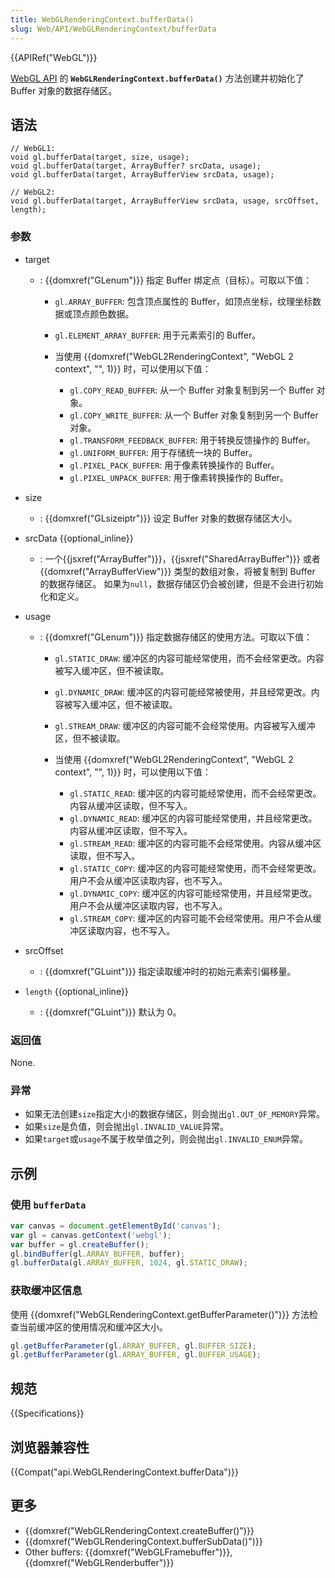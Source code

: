 ```yaml
---
title: WebGLRenderingContext.bufferData()
slug: Web/API/WebGLRenderingContext/bufferData
---
```

{{APIRef("WebGL")}}

[WebGL API](/en-US/docs/Web/API/WebGL_API) 的 **`WebGLRenderingContext.bufferData()`** 方法创建并初始化了 Buffer 对象的数据存储区。

## 语法

```plain
// WebGL1:
void gl.bufferData(target, size, usage);
void gl.bufferData(target, ArrayBuffer? srcData, usage);
void gl.bufferData(target, ArrayBufferView srcData, usage);

// WebGL2:
void gl.bufferData(target, ArrayBufferView srcData, usage, srcOffset, length);
```

### 参数

- target

  - : {{domxref("GLenum")}} 指定 Buffer 绑定点（目标）。可取以下值：

    - `gl.ARRAY_BUFFER`: 包含顶点属性的 Buffer，如顶点坐标，纹理坐标数据或顶点颜色数据。
    - `gl.ELEMENT_ARRAY_BUFFER`: 用于元素索引的 Buffer。
    - 当使用 {{domxref("WebGL2RenderingContext", "WebGL 2 context", "", 1)}} 时，可以使用以下值：

      - `gl.COPY_READ_BUFFER`: 从一个 Buffer 对象复制到另一个 Buffer 对象。
      - `gl.COPY_WRITE_BUFFER`: 从一个 Buffer 对象复制到另一个 Buffer 对象。
      - `gl.TRANSFORM_FEEDBACK_BUFFER`: 用于转换反馈操作的 Buffer。
      - `gl.UNIFORM_BUFFER`: 用于存储统一块的 Buffer。
      - `gl.PIXEL_PACK_BUFFER`: 用于像素转换操作的 Buffer。
      - `gl.PIXEL_UNPACK_BUFFER`: 用于像素转换操作的 Buffer。

- size
  - : {{domxref("GLsizeiptr")}} 设定 Buffer 对象的数据存储区大小。
- srcData {{optional_inline}}
  - : 一个{{jsxref("ArrayBuffer")}}，{{jsxref("SharedArrayBuffer")}} 或者 {{domxref("ArrayBufferView")}} 类型的数组对象，将被复制到 Buffer 的数据存储区。 如果为`null`，数据存储区仍会被创建，但是不会进行初始化和定义。
- usage

  - : {{domxref("GLenum")}} 指定数据存储区的使用方法。可取以下值：

    - `gl.STATIC_DRAW`: 缓冲区的内容可能经常使用，而不会经常更改。内容被写入缓冲区，但不被读取。
    - `gl.DYNAMIC_DRAW`: 缓冲区的内容可能经常被使用，并且经常更改。内容被写入缓冲区，但不被读取。
    - `gl.STREAM_DRAW`: 缓冲区的内容可能不会经常使用。内容被写入缓冲区，但不被读取。
    - 当使用 {{domxref("WebGL2RenderingContext", "WebGL 2 context", "", 1)}} 时，可以使用以下值：

      - `gl.STATIC_READ`: 缓冲区的内容可能经常使用，而不会经常更改。内容从缓冲区读取，但不写入。
      - `gl.DYNAMIC_READ`: 缓冲区的内容可能经常使用，并且经常更改。内容从缓冲区读取，但不写入。
      - `gl.STREAM_READ`: 缓冲区的内容可能不会经常使用。内容从缓冲区读取，但不写入。
      - `gl.STATIC_COPY`: 缓冲区的内容可能经常使用，而不会经常更改。用户不会从缓冲区读取内容，也不写入。
      - `gl.DYNAMIC_COPY`: 缓冲区的内容可能经常使用，并且经常更改。用户不会从缓冲区读取内容，也不写入。
      - `gl.STREAM_COPY`: 缓冲区的内容可能不会经常使用。用户不会从缓冲区读取内容，也不写入。

- srcOffset
  - : {{domxref("GLuint")}} 指定读取缓冲时的初始元素索引偏移量。
- `length` {{optional_inline}}
  - : {{domxref("GLuint")}} 默认为 0。

### 返回值

None.

### 异常

- 如果无法创建`size`指定大小的数据存储区，则会抛出`gl.OUT_OF_MEMORY`异常。
- 如果`size`是负值，则会抛出`gl.INVALID_VALUE`异常。
- 如果`target`或`usage`不属于枚举值之列，则会抛出`gl.INVALID_ENUM`异常。

## 示例

### 使用 `bufferData`

```js
var canvas = document.getElementById('canvas');
var gl = canvas.getContext('webgl');
var buffer = gl.createBuffer();
gl.bindBuffer(gl.ARRAY_BUFFER, buffer);
gl.bufferData(gl.ARRAY_BUFFER, 1024, gl.STATIC_DRAW);
```

### 获取缓冲区信息

使用 {{domxref("WebGLRenderingContext.getBufferParameter()")}} 方法检查当前缓冲区的使用情况和缓冲区大小。

```js
gl.getBufferParameter(gl.ARRAY_BUFFER, gl.BUFFER_SIZE);
gl.getBufferParameter(gl.ARRAY_BUFFER, gl.BUFFER_USAGE);
```

## 规范

{{Specifications}}

## 浏览器兼容性

{{Compat("api.WebGLRenderingContext.bufferData")}}

## 更多

- {{domxref("WebGLRenderingContext.createBuffer()")}}
- {{domxref("WebGLRenderingContext.bufferSubData()")}}
- Other buffers: {{domxref("WebGLFramebuffer")}}, {{domxref("WebGLRenderbuffer")}}
